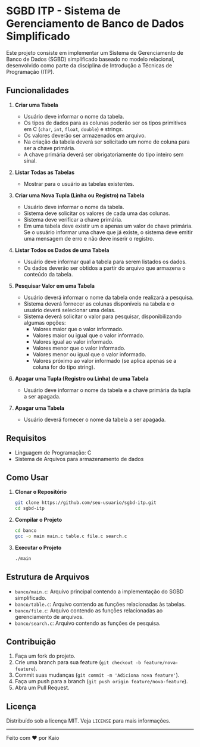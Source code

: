 # SGBD ITP - Sistema de Gerenciamento de Banco de Dados Simplificado

Este projeto consiste em implementar um Sistema de Gerenciamento de Banco de Dados (SGBD) simplificado baseado no modelo relacional, desenvolvido como parte da disciplina de Introdução a Técnicas de Programação (ITP).

## Funcionalidades

1. **Criar uma Tabela**
    - Usuário deve informar o nome da tabela.
    - Os tipos de dados para as colunas poderão ser os tipos primitivos em C (`char`, `int`, `float`, `double`) e strings.
    - Os valores deverão ser armazenados em arquivo.
    - Na criação da tabela deverá ser solicitado um nome de coluna para ser a chave primária.
    - A chave primária deverá ser obrigatoriamente do tipo inteiro sem sinal.

2. **Listar Todas as Tabelas**
    - Mostrar para o usuário as tabelas existentes.

3. **Criar uma Nova Tupla (Linha ou Registro) na Tabela**
    - Usuário deve informar o nome da tabela.
    - Sistema deve solicitar os valores de cada uma das colunas.
    - Sistema deve verificar a chave primária.
    - Em uma tabela deve existir um e apenas um valor de chave primária. Se o usuário informar uma chave que já existe, o sistema deve emitir uma mensagem de erro e não deve inserir o registro.

4. **Listar Todos os Dados de uma Tabela**
    - Usuário deve informar qual a tabela para serem listados os dados.
    - Os dados deverão ser obtidos a partir do arquivo que armazena o conteúdo da tabela.

5. **Pesquisar Valor em uma Tabela**
    - Usuário deverá informar o nome da tabela onde realizará a pesquisa.
    - Sistema deverá fornecer as colunas disponíveis na tabela e o usuário deverá selecionar uma delas.
    - Sistema deverá solicitar o valor para pesquisar, disponibilizando algumas opções:
        - Valores maior que o valor informado.
        - Valores maior ou igual que o valor informado.
        - Valores igual ao valor informado.
        - Valores menor que o valor informado.
        - Valores menor ou igual que o valor informado.
        - Valores próximo ao valor informado (se aplica apenas se a coluna for do tipo string).

6. **Apagar uma Tupla (Registro ou Linha) de uma Tabela**
    - Usuário deve informar o nome da tabela e a chave primária da tupla a ser apagada.

7. **Apagar uma Tabela**
    - Usuário deverá fornecer o nome da tabela a ser apagada.

## Requisitos

- Linguagem de Programação: C
- Sistema de Arquivos para armazenamento de dados

## Como Usar

1. **Clonar o Repositório**

    ```sh
    git clone https://github.com/seu-usuario/sgbd-itp.git
    cd sgbd-itp
    ```

2. **Compilar o Projeto**

    ```sh
    cd banco
    gcc -o main main.c table.c file.c search.c
    ```

3. **Executar o Projeto**

    ```sh
    ./main
    ```

## Estrutura de Arquivos

- `banco/main.c`: Arquivo principal contendo a implementação do SGBD simplificado.
- `banco/table.c`: Arquivo contendo as funções relacionadas às tabelas.
- `banco/file.c`: Arquivo contendo as funções relacionadas ao gerenciamento de arquivos.
- `banco/search.c`: Arquivo contendo as funções de pesquisa.

## Contribuição

1. Faça um fork do projeto.
2. Crie uma branch para sua feature (`git checkout -b feature/nova-feature`).
3. Commit suas mudanças (`git commit -m 'Adiciona nova feature'`).
4. Faça um push para a branch (`git push origin feature/nova-feature`).
5. Abra um Pull Request.

## Licença

Distribuído sob a licença MIT. Veja `LICENSE` para mais informações.

---

Feito com ❤️ por Kaio
